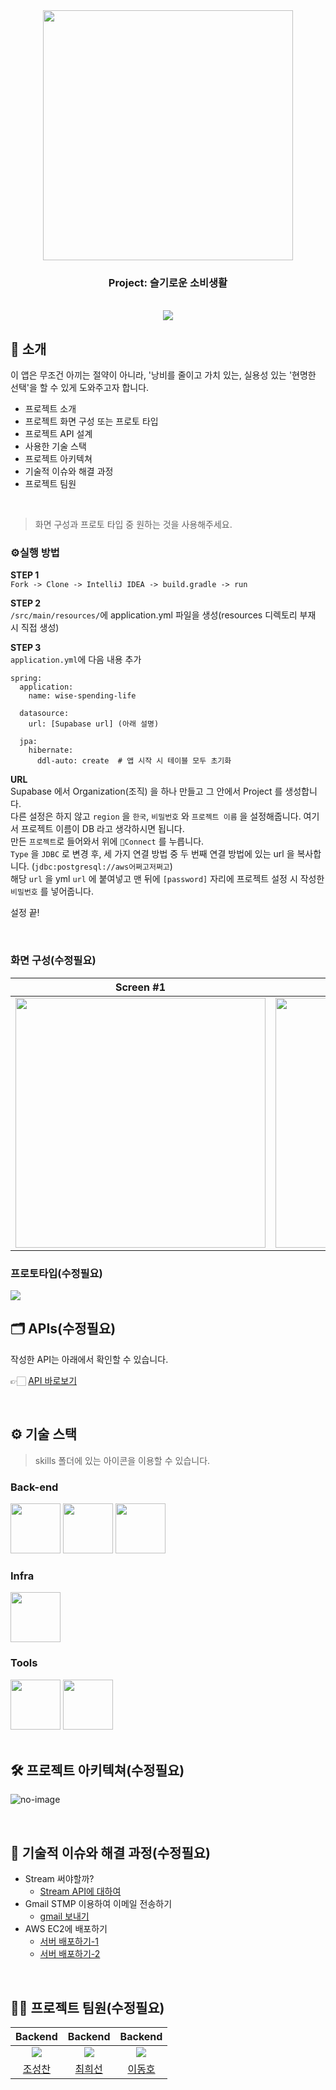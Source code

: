 <div align="center">

<!-- logo -->
<img src="https://user-images.githubusercontent.com/80824750/208554611-f8277015-12e8-48d2-b2cc-d09d67f03c02.png" width="400"/>

### Project: 슬기로운 소비생활

<br/> [<img src="https://img.shields.io/badge/프로젝트 기간-2025.07.25~2025.08.24-green?style=flat&logo=&logoColor=white" />]()

</div> 

## 📝 소개
이 앱은 무조건 아끼는 절약이 아니라, '낭비를 줄이고 가치 있는, 실용성 있는 '현명한 선택'을 할 수 있게 도와주고자 합니다.

- 프로젝트 소개
- 프로젝트 화면 구성 또는 프로토 타입
- 프로젝트 API 설계
- 사용한 기술 스택
- 프로젝트 아키텍쳐
- 기술적 이슈와 해결 과정
- 프로젝트 팀원


<br />

> 화면 구성과 프로토 타입 중 원하는 것을 사용해주세요.

### ⚙️실행 방법
**STEP 1**  
`Fork -> Clone -> IntelliJ IDEA -> build.gradle -> run`  

**STEP 2**  
`/src/main/resources/`에 application.yml 파일을 생성(resources 디렉토리 부재 시 직접 생성)  

**STEP 3**  
`application.yml`에 다음 내용 추가

```properties
spring:
  application:
    name: wise-spending-life

  datasource:
    url: [Supabase url] (아래 설명)

  jpa:
    hibernate:
      ddl-auto: create  # 앱 시작 시 테이블 모두 초기화

```  
**URL**  
Supabase 에서 Organization(조직) 을 하나 만들고 그 안에서 Project 를 생성합니다.  
다른 설정은 하지 않고 `region` 을 `한국`, `비밀번호` 와 `프로젝트 이름` 을 설정해줍니다. 여기서 프로젝트 이름이 DB 라고 생각하시면 됩니다.  
만든 `프로젝트`로 들어와서 위에 `🔌Connect` 를 누릅니다.  
`Type` 을 `JDBC` 로 변경 후, 세 가지 연결 방법 중 두 번째 연결 방법에 있는 url 을 복사합니다. (`jdbc:postgresql://aws어쩌고저쩌고`)  
해당 `url` 을 yml `url` 에 붙여넣고 맨 뒤에 `[password]` 자리에 프로젝트 설정 시 작성한 `비밀번호` 를 넣어줍니다.  
  
설정 끝!

<br />



### 화면 구성(수정필요)
|Screen #1|Screen #2|
|:---:|:---:|
|<img src="https://user-images.githubusercontent.com/80824750/208456048-acbf44a8-cd71-4132-b35a-500047adbe1c.gif" width="400"/>|<img src="https://user-images.githubusercontent.com/80824750/208456234-fb5fe434-aa65-4d7a-b955-89098d5bbe0b.gif" width="400"/>|

### 프로토타입(수정필요)
<img src="https://user-images.githubusercontent.com/80824750/208454673-0449e49c-57c6-4a6b-86cf-66c5b1e623dc.png">

<br />

## 🗂️ APIs(수정필요)
작성한 API는 아래에서 확인할 수 있습니다.

👉🏻 [API 바로보기](/backend/APIs.md)


<br />

## ⚙ 기술 스택
> skills 폴더에 있는 아이콘을 이용할 수 있습니다.
### Back-end
<div>
<img src="https://img.icons8.com/?size=100&id=90519&format=png&color=000000" width="80">
<img src="https://img.icons8.com/?size=100&id=A3Ulk2RcONKs&format=png&color=000000" width="80">
<img src="https://img.icons8.com/?size=100&id=JRnxU7ZWP4mi&format=png&color=000000" width="80">
</div>

### Infra
<div>
<img src="https://img.icons8.com/?size=100&id=e6uRfPIDgoXi&format=png&color=000000" width="80">
</div>

### Tools
<div>
<img src="https://img.icons8.com/?size=100&id=3tC9EQumUAuq&format=png&color=000000" width="80">
<img src="https://img.icons8.com/?size=100&id=nvtEH6DpqruC&format=png&color=000000" width="80">
</div>

<br />

## 🛠️ 프로젝트 아키텍쳐(수정필요)
![no-image](https://user-images.githubusercontent.com/80824750/208294567-738dd273-e137-4bbf-8307-aff64258fe03.png)



<br />

## 🤔 기술적 이슈와 해결 과정(수정필요)
- Stream 써야할까?
  - [Stream API에 대하여](https://velog.io/@yewo2nn16/Java-Stream-API)
- Gmail STMP 이용하여 이메일 전송하기
  - [gmail 보내기](https://velog.io/@yewo2nn16/Email-이메일-전송하기with-첨부파일)
- AWS EC2에 배포하기
  - [서버 배포하기-1](https://velog.io/@yewo2nn16/SpringBoot-서버-배포)
  - [서버 배포하기-2](https://velog.io/@yewo2nn16/SpringBoot-서버-배포-인텔리제이에서-jar-파일-빌드해서-배포하기)


<br />

## 💁‍♂️ 프로젝트 팀원(수정필요)
|Backend|Backend|Backend|
|:---:|:---:|:---:|
| ![](https://github.com/holychann.png?size=120) | ![](https://github.com/todaysunny612.png?size=120) | ![](https://github.com/higakaga.png?size=120)|
|[조성찬](https://github.com/holychann)|[최희선](https://github.com/todaysunny612)|[이동호](https://github.com/higakaga)
